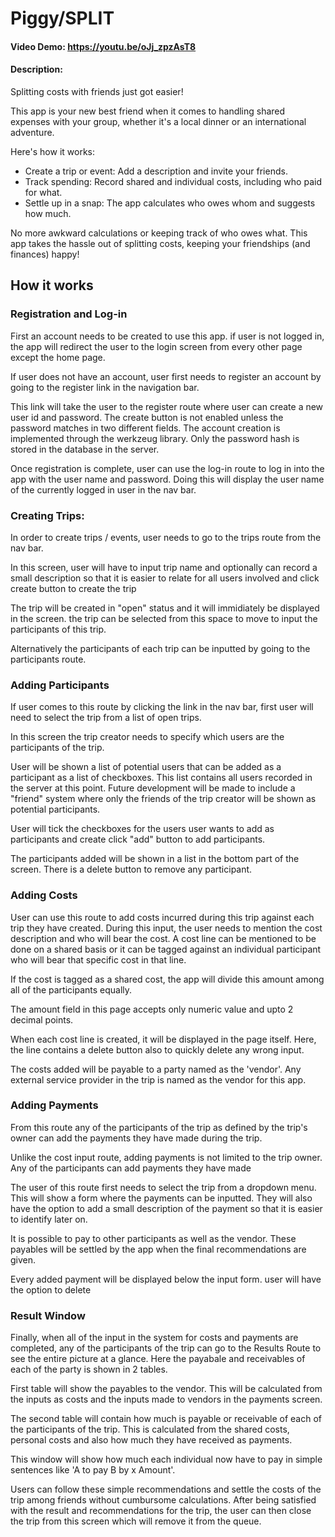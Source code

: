 # Piggy/SPLIT
#### Video Demo: https://youtu.be/oJj_zpzAsT8
#### Description:
Splitting costs with friends just got easier!

This app is your new best friend when it comes to handling shared expenses with your group, whether it's a local dinner or an international adventure.

Here's how it works:

+ Create a trip or event: Add a description and invite your friends.
+ Track spending: Record shared and individual costs, including who paid for what.
+ Settle up in a snap: The app calculates who owes whom and suggests how much.

No more awkward calculations or keeping track of who owes what. This app takes the hassle out of splitting costs, keeping your friendships (and finances) happy!

## How it works

### Registration and Log-in

First an account needs to be created to use this app. if user is not logged in, the app will redirect the user to the login screen from every other page except the home page. 

If user does not have an account, user first needs to register an account by going to the register link in the navigation bar.

This link will take the user to the register route where user can create a new user id and password. The create button is not enabled unless the password matches in two different fields. The account creation is implemented through the werkzeug library. Only the password hash is stored in the database in the server.

Once registration is complete, user can use the log-in route to log in into the app with the user name and password. Doing this will display the user name of the currently logged in user in the nav bar.

### Creating Trips:

In order to create trips / events, user needs to go to the trips route from the nav bar. 

In this screen, user will have to input trip name and optionally can record a small description so that it is easier to relate for all users involved and click create button to create the trip

The trip will be created in "open" status and it will immidiately be displayed in the screen. the trip can be selected from this space to move to input the participants of this trip.

Alternatively the participants of each trip can be inputted by going to the participants route. 

### Adding Participants

If user comes to this route by clicking the link in the nav bar, first user will need to select the trip from a list of open trips. 

In this screen the trip creator needs to specify which users are the participants of the trip. 

User will be shown a list of potential users that can be added as a participant as a list of checkboxes. This list contains all users recorded in the server at this point. Future development will be made to include a "friend" system where only the friends of the trip creator will be shown as potential participants. 

User will tick the checkboxes for the users user wants to add as participants and create click "add" button to add participants. 

The participants added will be shown in a list in the bottom part of the screen. There is a delete button to remove any participant.

###  Adding Costs

User can use this route to add costs incurred during this trip against each trip they have created. During this input, the user needs to mention the cost description and who will bear the cost. A cost line can be mentioned to be done on a shared basis or it can be tagged against an individual participant who will bear that specific cost in that line.

If the cost is tagged as a shared cost, the app will divide this amount among all of the participants equally. 

The amount field in this page accepts only numeric value and upto 2 decimal points. 

When each cost line is created, it will be displayed in the page itself. Here, the line contains a delete button also to quickly delete any wrong input.

The costs added will be payable to a party named as the 'vendor'. Any external service provider in the trip is named as the vendor for this app.

### Adding Payments 

From this route any of the participants of the trip as defined by the trip's owner can add the payments they have made during the trip. 

Unlike the cost input route, adding payments is not limited to the trip owner. Any of the participants can add payments they have made

The user of this route first needs to select the trip from a dropdown menu. This will show a form where the payments can be inputted. They will also have the option to add a small description of the payment so that it is easier to identify later on.

It is possible to pay to other participants as well as the vendor. These payables will be settled by the app when the final recommendations are given. 

Every added payment will be displayed below the input form. user will have the option to delete

### Result Window

Finally, when all of the input in the system for costs and payments are completed, any of the participants of the trip can go to the Results Route to see the entire picture at a glance. Here the payabale and receivables of each of the party is shown in 2 tables. 

First table will show the payables to the vendor. This will be calculated from the inputs as costs and the inputs made to vendors in the payments screen. 

The second table will contain how much is payable or receivable of each of the participants of the trip. This is calculated from the shared costs, personal costs and also how much they have received as payments. 

This window will show how much each individual now have to pay in simple sentences like 'A to pay B by x Amount'.

Users can follow these simple recommendations and settle the costs of the trip among friends without cumbursome calculations.
After being satisfied with the result and recommendations for the trip, the user can then close the trip from this screen which will remove it from the queue.
